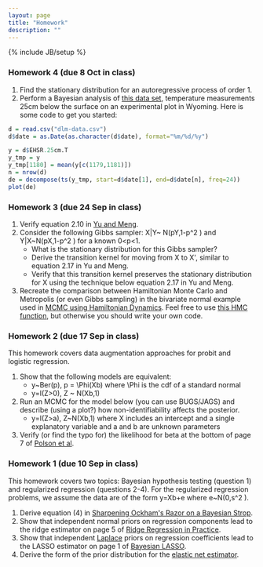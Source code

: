 ```yaml
---
layout: page
title: "Homework"
description: ""
---
```

{% include JB/setup %}

### Homework 4 (due 8 Oct in class)

1. Find the stationary distribution for an autoregressive process of order 1.
1. Perform a Bayesian analysis of [this data set]({{BASE_PATH}}/data/dlm-data.csv), temperature measurements 25cm below the surface on an experimental plot in Wyoming. Here is some code to get you started:
   
```r 
d = read.csv("dlm-data.csv")
d$date = as.Date(as.character(d$date), format="%m/%d/%y")

y = d$EHSR.25cm.T
y_tmp = y
y_tmp[1180] = mean(y[c(1179,1181)])
n = nrow(d)
de = decompose(ts(y_tmp, start=d$date[1], end=d$date[n], freq=24))
plot(de)
```
    


### Homework 3 (due 24 Sep in class)

1. Verify equation 2.10 in [Yu and Meng]({{BASE_PATH}}/papers/Yu_Meng_to_2011.pdf).
1. Consider the following Gibbs sampler: X|Y~ N(pY,1-p^2 ) and Y|X~N(pX,1-p^2 ) for a known 0<p<1. 
    - What is the stationary distribution for this Gibbs sampler?
    - Derive the transition kernel for moving from X to X', similar to equation 2.17 in Yu and Meng. 
    - Verify that this transition kernel preserves the stationary distribution for X using the technique below equation 2.17 in Yu and Meng. 
1. Recreate the comparison between Hamiltonian Monte Carlo and Metropolis (or even Gibbs sampling) in the bivariate normal example used in [MCMC using Hamiltonian Dynamics](http://www.cs.utoronto.ca/~radford/ham-mcmc.abstract.html). Feel free to use [this HMC function](http://www.cs.utoronto.ca/~radford/ham-mcmc-simple), but otherwise you should write your own code.



### Homework 2 (due 17 Sep in class)

This homework covers data augmentation approaches for probit and logistic regression.

1. Show that the following models are equivalent:
    - y~Ber(p), p = \Phi(Xb) where \Phi is the cdf of a standard normal
    - y=I(Z>0), Z ~ N(Xb,1)
1. Run an MCMC for the model below (you can use BUGS/JAGS) and describe (using a plot?) how non-identifiability affects the posterior. 
    - y=I(Z>a), Z~N(Xb,1) where X includes an intercept and a single explanatory variable and a and b are unknown parameters
1. Verify (or find the typo for) the likelihood for beta at the bottom of page 7 of [Polson et al](http://arxiv.org/pdf/1205.0310v3.pdf).



### Homework 1 (due 10 Sep in class)

This homework covers two topics: Bayesian hypothesis testing (question 1) and regularized regression (questions 2-4). For the regularized regression problems, we assume the data are of the form y=Xb+e where e~N(0,s^2 ).

1. Derive equation (4) in [Sharpening Ockham's Razor on a Bayesian Strop]({{BASE_PATH}}/papers/ockham.pdf).
2. Show that independent normal priors on regression components lead to the ridge estimator on page 5 of [Ridge Regression in Practice]({{BASE_PATH}}/papers/Ridge_Regression_in_Practice.pdf).
3. Show that independent [Laplace](http://en.wikipedia.org/wiki/Laplace_distribution) priors on regression coefficients lead to the LASSO estimator on page 1 of [Bayesian LASSO](http://www.stat.ufl.edu/~casella/Papers/Lasso.pdf).
4. Derive the form of the prior distribution for the [elastic net estimator](http://en.wikipedia.org/wiki/Elastic_net_regularization). 




